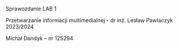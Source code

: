 Sprawozdanie LAB 1

Przetwarzanie informacji multimedialnej - dr inż. Lesław Pawlaczyk 2023/2024

Michał Dandyk – nr 125294

